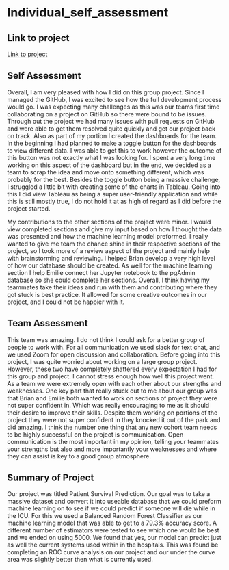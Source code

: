 # Individual_self_assessment
## Link to project
[Link to project](https://github.com/Tyfox1206/Patient_Survival_Prediction)

## Self Assessment

Overall, I am very pleased with how I did on this group project. Since I managed the GitHub, I was excited to see how the full development process would go. I was expecting many challenges as this was our teams first time collaborating on a project on GitHub so there were bound to be issues. Through out the project we had many issues with pull requests on GitHub and were able to get them resolved quite quickly and get our project back on track.  Also as part of my portion I created the dashboards for the team. In the beginning I had planned to make a toggle button for the dashboards to view different data. I was able to get this to work however the outcome of this button was not exactly what I was looking for. I spent a very long time working on this aspect of the dashboard but in the end, we decided as a team to scrap the idea and move onto something different, which was probably for the best. Besides the toggle button being a massive challenge, I struggled a little bit with creating some of the charts in Tableau. Going into this I did view Tableau as being a super user-friendly application and while this is still mostly true, I do not hold it at as high of regard as I did before the project started. 

My contributions to the other sections of the project were minor. I would view completed sections and give my input based on how I thought the data was presented and how the machine learning model preformed. I really wanted to give me team the chance shine in their respective sections of the project, so I took more of a review aspect of the project and mainly help with brainstorming and reviewing. I helped Brian develop a very high level of how our database should be created. As well for the machine learning section I help Emilie connect her Jupyter notebook to the pgAdmin database so she could complete her sections. Overall, I think having my teammates take their ideas and run with them and contributing where they got stuck is best practice. It allowed for some creative outcomes in our project, and I could not be happier with it. 

## Team Assessment

This team was amazing. I do not think I could ask for a better group of people to work with. For all communication we used slack for text chat, and we used Zoom for open discussion and collaboration. Before going into this project, I was quite worried about working on a large group project. However, these two have completely shattered every expectation I had for this group and project. I cannot stress enough how well this project went. As a team we were extremely open with each other about our strengths and weaknesses. One key part that really stuck out to me about our group was that Brian and Emilie both wanted to work on sections of project they were not super confident in. Which was really encouraging to me as it should their desire to improve their skills. Despite them working on portions of the project they were not super confident in they knocked it out of the park and did amazing. I think the number one thing that any new cohort team needs to be highly successful on the project is communication. Open communication is the most important in my opinion, telling your teammates your strengths but also and more importantly your weaknesses and where they can assist is key to a good group atmosphere. 

## Summary of Project

Our project was titled Patient Survival Prediction. Our goal was to take a massive dataset and convert it into useable database that we could preform machine learning on to see if we could predict if someone will die while in the ICU. For this we used a Balanced Random Forest Classifier as our machine learning model that was able to get to a 79.3% accuracy score. A different number of estimators were tested to see which one would be best and we ended on using 5000. We found that yes, our model can predict just as well the current systems used within in the hospitals. This was found be completing an ROC curve analysis on our project and our under the curve area was slightly better then what is currently used. 
